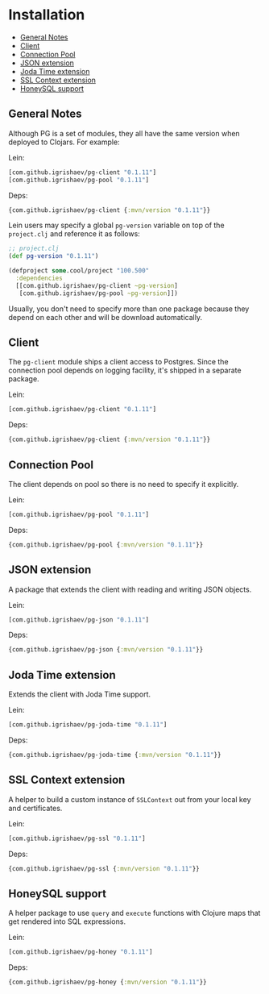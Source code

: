 # Installation

<!-- toc -->

- [General Notes](#general-notes)
- [Client](#client)
- [Connection Pool](#connection-pool)
- [JSON extension](#json-extension)
- [Joda Time extension](#joda-time-extension)
- [SSL Context extension](#ssl-context-extension)
- [HoneySQL support](#honeysql-support)

<!-- tocstop -->

## General Notes

Although PG is a set of modules, they all have the same version when deployed to
Clojars. For example:

Lein:

~~~clojure
[com.github.igrishaev/pg-client "0.1.11"]
[com.github.igrishaev/pg-pool "0.1.11"]
~~~

Deps:

~~~clojure
{com.github.igrishaev/pg-client {:mvn/version "0.1.11"}}
~~~

Lein users may specify a global `pg-version` variable on top of the
`project.clj` and reference it as follows:

~~~clojure
;; project.clj
(def pg-version "0.1.11")

(defproject some.cool/project "100.500"
  :dependencies
  [[com.github.igrishaev/pg-client ~pg-version]
   [com.github.igrishaev/pg-pool ~pg-version]])
~~~

Usually, you don't need to specify more than one package because they depend on
each other and will be download automatically.

## Client

The `pg-client` module ships a client access to Postgres. Since the connection
pool depends on logging facility, it's shipped in a separate package.

Lein:

~~~clojure
[com.github.igrishaev/pg-client "0.1.11"]
~~~

Deps:

~~~clojure
{com.github.igrishaev/pg-client {:mvn/version "0.1.11"}}
~~~

## Connection Pool

The client depends on pool so there is no need to specify it explicitly.

Lein:

~~~clojure
[com.github.igrishaev/pg-pool "0.1.11"]
~~~

Deps:

~~~clojure
{com.github.igrishaev/pg-pool {:mvn/version "0.1.11"}}
~~~

## JSON extension

A package that extends the client with reading and writing JSON objects.

Lein:

~~~clojure
[com.github.igrishaev/pg-json "0.1.11"]
~~~

Deps:

~~~clojure
{com.github.igrishaev/pg-json {:mvn/version "0.1.11"}}
~~~

## Joda Time extension

Extends the client with Joda Time support.

Lein:

~~~clojure
[com.github.igrishaev/pg-joda-time "0.1.11"]
~~~

Deps:

~~~clojure
{com.github.igrishaev/pg-joda-time {:mvn/version "0.1.11"}}
~~~

## SSL Context extension

A helper to build a custom instance of `SSLContext` out from your local key and
certificates.

Lein:

~~~clojure
[com.github.igrishaev/pg-ssl "0.1.11"]
~~~

Deps:

~~~clojure
{com.github.igrishaev/pg-ssl {:mvn/version "0.1.11"}}
~~~

## HoneySQL support

A helper package to use `query` and `execute` functions with Clojure maps that
get rendered into SQL expressions.

Lein:

~~~clojure
[com.github.igrishaev/pg-honey "0.1.11"]
~~~

Deps:

~~~clojure
{com.github.igrishaev/pg-honey {:mvn/version "0.1.11"}}
~~~

